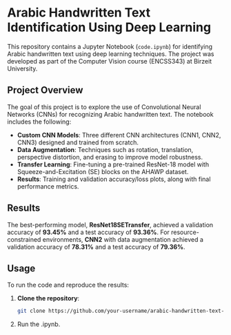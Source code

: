 # Arabic Handwritten Text Identification Using Deep Learning

This repository contains a Jupyter Notebook (`code.ipynb`) for identifying Arabic handwritten text using deep learning techniques. The project was developed as part of the Computer Vision course (ENCSS343) at Birzeit University.

## Project Overview

The goal of this project is to explore the use of Convolutional Neural Networks (CNNs) for recognizing Arabic handwritten text. The notebook includes the following:

- **Custom CNN Models**: Three different CNN architectures (CNN1, CNN2, CNN3) designed and trained from scratch.
- **Data Augmentation**: Techniques such as rotation, translation, perspective distortion, and erasing to improve model robustness.
- **Transfer Learning**: Fine-tuning a pre-trained ResNet-18 model with Squeeze-and-Excitation (SE) blocks on the AHAWP dataset.
- **Results**: Training and validation accuracy/loss plots, along with final performance metrics.

## Results

The best-performing model, **ResNet18SETransfer**, achieved a validation accuracy of **93.45%** and a test accuracy of **93.36%**. For resource-constrained environments, **CNN2** with data augmentation achieved a validation accuracy of **78.31%** and a test accuracy of **79.36%**.

## Usage

To run the code and reproduce the results:

1. **Clone the repository**:
   ```bash
   git clone https://github.com/your-username/arabic-handwritten-text-identification.git
2. Run the .ipynb.

